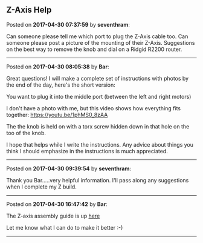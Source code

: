 ## Z-Axis Help
Posted on **2017-04-30 07:37:59** by **seventhram**:

Can someone please tell me which port to plug the Z-Axis cable too.
Can someone please post a picture of the mounting of their Z-Axis.
Suggestions on the best way to remove the knob and dial on a Ridgid R2200 router.

---

Posted on **2017-04-30 08:05:38** by **Bar**:

Great questions! I will make a complete set of instructions with photos by the end of the day, here's the short version:

You want to plug it into the middle port (between the left and right motors)

I don't have a photo with me, but this video shows how everything fits together: https://youtu.be/1phMS0_8zAA

The the knob is held on with a torx screw hidden down in that hole on the too of the knob.

I hope that helps while I write the instructions. Any advice about things you think I should emphasize in the instructions is much appreciated.

---

Posted on **2017-04-30 09:39:54** by **seventhram**:

Thank you Bar.....very helpful information. I'll pass along any suggestions when I complete my Z build.

---

Posted on **2017-04-30 16:47:42** by **Bar**:

The Z-axis assembly guide is up [here](https://github.com/MaslowCNC/Mechanics/wiki/How-To-Assemble-The-Z-Axis) 

Let me know what I can do to make it better :-)

---

